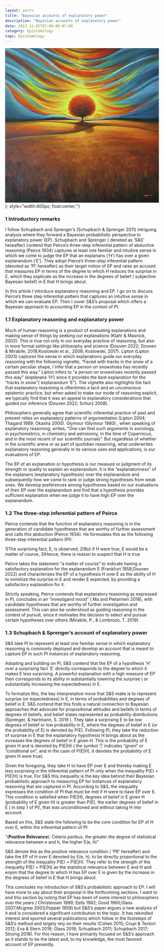 ```yaml
---
layout: posts
title: "Bayesian accounts of explanatory power"
description: "Bayesian accounts of explanatory power"
date: 2022-12-02T07:00:00-07:00
category: Epistemology
tags: Epistemology
---
```

![TE image](/images/ep1.jfif){: style="width:400px; float:center;"}


### 1 Introductory remarks 

I follow Schupbach and Sprenger’s (Schupbach & Sprenger 2011) intriguing analysis where they forward a Bayesian probabilistic perspective to explanatory power (EP). Schupbach and Sprenger ( denoted as ‘S&S’ hereafter) contend that Peirce’s three-step inferential pattern of abductive reasoning (Peirce 1934) captures at least one familiar and intuitive sense in which we come to judge the EP that an explanans (‘H’) has over a given explanandum (‘E’). They adopt Pierce’s three-step inferential pattern (denoted as ‘PI’ hereafter) as their target notion of EP and raise an account that measures EP in terms of the degree to which H reduces the surprise in E, which they explicate as the increase in the degrees of belief ( subjective Bayesian belief) in E that H brings about. 

In this article I introduce explanatory reasoning and EP. I go on to discuss Peirce’s three step inferential pattern that captures an intuitive sense in which we can evaluate EP. Then I cover S&S’s proposal which offers a Bayesian approach to accounting EP in the context of PI.


### 1.1 Explanatory reasoning and explanatory power
Much of human reasoning is a product of evaluating explanations and making sense of things by seeking out explanations (Klahr & Masnick, 2002). This is true not only in our everyday practice of reasoning, but also in more formal settings like philosophy and science (Douven 2022; Douven & Mirabile, 2018;Koslowski et al., 2008; Koslowski, 2017). Lipton (Lipton 2003) captures the sense in which explanations guide our everyday reasoning with the following vignette, “Faced with tracks in the snow of a certain peculiar shape, I infer that a person on snowshoes has recently passed this way.” Lipton infers to “a person on snowshoes recently passed this way” (explanans ‘H’) since it provides the best explanation for the “tracks in snow”( explanandum ‘E”). The vignette also highlights the fact that explanatory reasoning is oftentimes a tacit and an unconscious epistemic practice, but when asked to make our mode of reasoning explicit, we typically find that it was an appeal to explanatory considerations that guided our inference (Douven 2022; Schurz 2008).

Philosophers generally agree that scientific inferential practice of past and present relies on explanatory patterns of argumentation (Lipton 2004; Thagard 1989; Okasha 2000).  Glymour (Glymour 1980) , when speaking of explanatory reasoning, writes, “One can find such arguments in sociology, in psychometrics, in chemistry and astronomy, in the time of Copernicus, and in the most recent of our scientific journals”. But regardless of whether in the scientific arena or as part of quotidian reasoning, what underwrites explanatory reasoning generally in its various uses and applications, is our evaluations of EP. 

The EP of an explanation or hypothesis is our measure or judgment of its strength or quality to explain an explanandum. It is the “explanatoriness” of the explanans (explanatory hypothesis) over the explanandum and subsequently how we come to rank or judge strong hypotheses from weak ones. We develop preferences among hypotheses based on our evaluations of their EP over the explanandum and find that a hypothesis provides sufficient explanation when we judge it to have high EP over the explanandum. 


### 1.2 The three-step inferential pattern of Peirce 
Peirce contends that the function of explanatory reasoning is in the generation of candidate hypotheses that are worthy of further assessment and calls this abduction (Peirce 1934). He formulates this as the following three-step inferential pattern (PI):

1)The surprising fact, E, is observed; 
2)But if H were true, E would be a matter of course, 
3)Hence, there is reason to suspect that H is true

Peirce takes the statement  “a matter of course” to indicate having a satisfactory explanation for the explanandum E (Frankfurt 1958;Douven 2022) and characterizes the EP of a hypothesis H over E as the ability of H to minimize the surprise in E and render E expected, by providing a satisfactory explanation for it.

Strictly speaking, Peirce contends that explanatory reasoning as expressed in PI, concludes in an “investigand mood” ( Ma and Pietarinen 2016), with candidate hypotheses that are worthy of further investigation and assessment. This can also be understood as guiding reasoning in the context of pursuit, since it motivates the decision to select and pursue certain hypotheses over others (Mirabile, P., & Lombrozo, T. 2019).


### 1.3 Schupbach & Sprenger’s account of explanatory power
S&S take PI to represent at least one familiar sense in which explanatory reasoning is commonly deployed and develop an account that is meant to capture EP in such PI instances of explanatory reasoning. 

Adopting and building on PI, S&S contend that the EP of a hypothesis ‘H’ over a surprising fact ‘E’ directly corresponds to the degree to which it makes E less surprising. A powerful explanation with a high measure of EP then corresponds to its ability in substantially lowering the surprise ( or substantially increasing the expectedness) in E. 

To formalize this, the key interpretative move that S&S make is to represent surprise (or  expectedness) in E,  in terms of probabilities and degrees of belief in E. S&S contend that this finds a natural connection to Bayesian approaches that advocate for propositional attitudes and beliefs in terms of degrees of beliefs, and belief states represented as probability distributions (Sprenger, & Hartmann, S. 2019 ). They take a surprising E to be low degrees of belief or low probability in E, where the degrees of belief in E (or the probability of E) is denoted by P(E). Following PI, they take the reduction of surprise in E that the explanatory hypothesis H brings about as the increases the degrees of belief in E given H. This is the probability of E given H and is denoted by P(E|H) ( the symbol ‘|’  indicates “given” or “conditional on”, and in the case of P(E|H), it denotes the probability of E given H were true).

Given the foregoing, they take H to have EP over E and thereby making E less surprising in the inferential pattern of PI only when the inequality P(E) < P(E|H) is true. For S&S this inequality is the key idea behind their Bayesian probabilistic approach to measuring EP for instances of explanatory reasoning that are captured in PI. According to S&S, the inequality expresses the condition of PI that must be met if H were to have EP over E. This condition is satisfied when P(E|H), degrees of belief in E given H (probability of E given H) is greater than P(E), the earlier degrees of belief in E ( in step 1 of PI), that was unconditioned and without taking H into account. 

Based on this, S&S state the following to be the core condition for EP of H over E, within the inferential pattern of PI:

“(**Positive Relevance**): Ceteris paribus, the greater the degree of statistical relevance between e and h, the higher E(e, h)”

S&S denote this as the positive relevance condition ( ‘PR’ hereafter) and take the EP of H over E denoted by E(e, h), to be directly proportional to the strength of the inequality P(E) < P(E|H). They refer to the strength of the inequality P(E) < P(E|H) as the statistical relevance between E and H and enjoin that the degree to which H has EP over E is given by the increase in the degrees of belief in E that H brings about.

This concludes my introduction of S&S’s probabilistic approach to EP. I will have more to say about their proposal in the forthcoming sections. I want to end this section by noting that EP has been of some interest to philosophers over the years ( Christensen 1999; Eells 1982; Good 1960;Glass 2007;Mcgrew 2003;Popper 1959) but S&S’s paper argues a new analysis of it and is considered a significant contribution to the topic. It has rekindled interest and spurred several publications which follow in the footsteps of S&S’s method and largely rely on their results (Cohen 2015; Crupi & Tentori 2012; Eva & Stern 2019; Glass 2018; Schupbach 2011; Schupbach 2017; Stroing 2018). For this reason, I have primarily focused on S&S’s approach as it stands to be the latest and, to my knowledge, the most favored account of EP presently.




